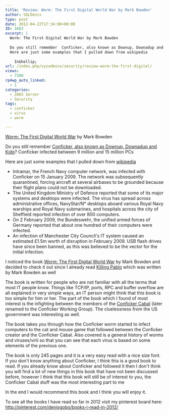 ```yaml
---
title: 'Review: Worm: The First Digital World War by Mark Bowden'
author: SQLDenis
type: post
date: 2012-04-22T17:34:00+00:00
ID: 1603
excerpt: |
  Worm: The First Digital World War by Mark Bowden
  
  Do you still remember  Conficker, also known as Downup, Downadup and Kido? Conficker infected between 9 million and 15 million PCs
  Here are just some examples that I pulled down from wikipedia
  
    In&hellip;
url: /index.php/sysadmins/security/review-worm-the-first-digital/
views:
  - 7380
rp4wp_auto_linked:
  - 1
categories:
  - 2003 Server
  - Security
tags:
  - conficker
  - virus
  - worm

---
```

[Worm: The First Digital World War][1] by Mark Bowden

Do you still remember [Conficker, also known as Downup, Downadup and Kido][2]? Conficker infected between 9 million and 15 million PCs
  
Here are just some examples that I pulled down from [wikipedia][3]

  * Intramar, the French Navy computer network, was infected with Conficker on 15 January 2009. The network was subsequently quarantined, forcing aircraft at several airbases to be grounded because their flight plans could not be downloaded.
  * The United Kingdom Ministry of Defence reported that some of its major systems and desktops were infected. The virus has spread across administrative offices, NavyStar/N* desktops aboard various Royal Navy warships and Royal Navy submarines, and hospitals across the city of Sheffield reported infection of over 800 computers.
  * On 2 February 2009, the Bundeswehr, the unified armed forces of Germany reported that about one hundred of their computers were infected.
  * An infection of Manchester City Council's IT system caused an estimated £1.5m worth of disruption in February 2009. USB flash drives have since been banned, as this was believed to be the vector for the initial infection.

I noticed the book [Worm: The First Digital World War][1] by Mark Bowden and decided to check it out since I already read [Killing Pablo][4] which was written by Mark Bowden as well

The book is written for people who are not familiar with all the terms that most IT people know. Things like TCP/IP, ports, RPC and buffer overflow are all explained in very simple ways, an IT person might think that this book is too simple for him or her. The part of the book which I found of most interest is the infighting between the members of the [Conficker Cabal][5] (later renamed to the Conficker Working Group). The cluelessness from the US government was interesting as well.

The book takes you through how the Conficker worm started to infect computers to the cat and mouse game that followed between the Conficker creator and the Conficker Cabal. Also covered is a general history of worms and viruses/virii so that you can see that each virus is based on some elements of the previous one.

The book is only 245 pages and it is a very easy read with a nice size font. If you don't know anything about Conficker, I think this is a good book to read. If you already know about Conficker and followed it then I don't think you will find a lot of new things in this book that have not been discussed before, however I think that this book will still be of interest to you, the Conficker Cabal stuff was the most interesting part to me

In the end I would recommend this book and I think you will enjoy it.

To see all the books I have read so far in 2012 visit my pinterest board here: http://pinterest.com/denisgobo/books-i-read-in-2012/

 [1]: http://www.amazon.com/gp/product/0802119832/ref=as_li_ss_tl?ie=UTF8&tag=sql08-20&linkCode=as2&camp=1789&creative=390957&creativeASIN=0802119832
 [2]: /index.php/SysAdmins/OS/win32-conficker-b-also-known-as-downadup
 [3]: http://en.wikipedia.org/wiki/Conficker#Impact_in_Europe
 [4]: http://www.amazon.com/gp/product/0142000957/ref=as_li_ss_tl?ie=UTF8&tag=sql08-20&linkCode=as2&camp=1789&creative=390957&creativeASIN=0142000957
 [5]: http://www.confickerworkinggroup.org/wiki/